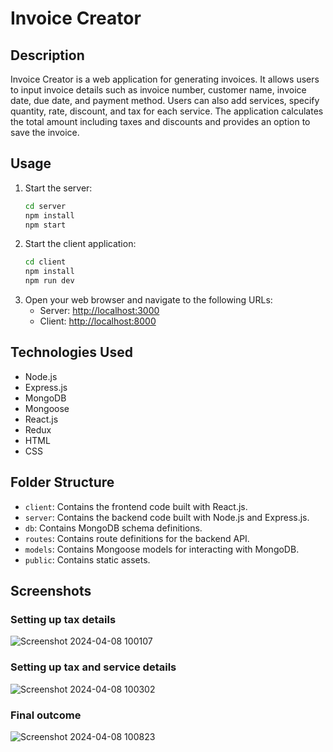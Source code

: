 # Invoice Creator

## Description
Invoice Creator is a web application for generating invoices. It allows users to input invoice details such as invoice number, customer name, invoice date, due date, and payment method. Users can also add services, specify quantity, rate, discount, and tax for each service. The application calculates the total amount including taxes and discounts and provides an option to save the invoice.

## Usage
1. Start the server:
    ```bash
    cd server
    npm install
    npm start
    ```
2. Start the client application:
    ```bash
    cd client
    npm install
    npm run dev
    ```
3. Open your web browser and navigate to the following URLs:
   - Server: [http://localhost:3000](http://localhost:3000)
   - Client: [http://localhost:8000](http://localhost:5137)

## Technologies Used
- Node.js
- Express.js
- MongoDB
- Mongoose
- React.js
- Redux
- HTML
- CSS

## Folder Structure
- `client`: Contains the frontend code built with React.js.
- `server`: Contains the backend code built with Node.js and Express.js.
- `db`: Contains MongoDB schema definitions.
- `routes`: Contains route definitions for the backend API.
- `models`: Contains Mongoose models for interacting with MongoDB.
- `public`: Contains static assets.

## Screenshots
### Setting up tax details
![Screenshot 2024-04-08 100107](https://github.com/kmaity-9563/Invoice_tax_creater/assets/75235204/d08fdfce-643e-47c7-8450-4b8536091cf0)
### Setting up tax and service details
![Screenshot 2024-04-08 100302](https://github.com/kmaity-9563/Invoice_tax_creater/assets/75235204/efae9da8-5713-48e4-90e6-a8085a8d700c)
### Final outcome
![Screenshot 2024-04-08 100823](https://github.com/kmaity-9563/Invoice_tax_creater/assets/75235204/f8820032-c79b-4f13-b9cc-5c59099af9d4)
